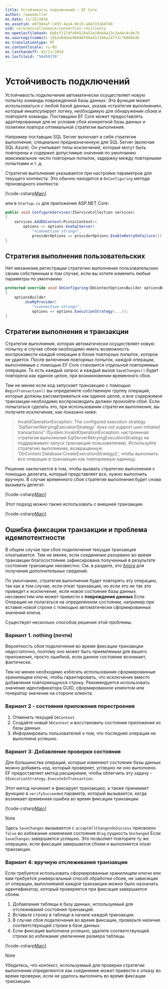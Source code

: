 ```yaml
---
title: Устойчивость подключений — EF Core
author: rowanmiller
ms.date: 11/15/2016
ms.assetid: e079d4af-c455-4a14-8e15-a8471516d748
uid: core/miscellaneous/connection-resiliency
ms.openlocfilehash: 6d8cf117dfd94524a53e10bb4a23c2a44c4c8e7b
ms.sourcegitcommit: 33b2e84dae96040f60a613186a24ff3c7b00b6db
ms.translationtype: MT
ms.contentlocale: ru-RU
ms.lasthandoff: 02/21/2019
ms.locfileid: "56459176"
---
```

# <a name="connection-resiliency"></a>Устойчивость подключений

Устойчивость подключения автоматически осуществляет новую попытку команды поврежденной базы данных. Эта функция может использоваться с любой базой данных, указав «стратегия выполнения», который инкапсулирует логику, необходимую для обнаружения сбоев и повторите команды. Поставщики EF Core может предоставлять адаптированные для их условия сбоя конкретной базы данных и политики повтора оптимальной стратегии выполнения.

Например поставщик SQL Server включает в себя стратегии выполнения, специально предназначенную для SQL Server (включая SQL Azure). Он учитывает типы исключений, которые могут быть повторены и содержит допустимые значения по умолчанию максимальное число повторных попыток, задержку между повторными попытками и т. д.

Стратегия выполнения указывается при настройке параметров для текущего контекста. Это обычно находится в `OnConfiguring` метода производного контекста:

[!code-csharp[Main](../../../samples/core/Miscellaneous/ConnectionResiliency/Program.cs#OnConfiguring)]

или в `Startup.cs` для приложения ASP.NET Core:

``` csharp
public void ConfigureServices(IServiceCollection services)
{
    services.AddDbContext<PicnicContext>(
        options => options.UseSqlServer(
            "<connection string>",
            providerOptions => providerOptions.EnableRetryOnFailure()));
}
```

## <a name="custom-execution-strategy"></a>Стратегия выполнения пользовательских

Нет механизма регистрации стратегию выполнения пользовательских своим собственным в том случае, если вы хотите изменить любые параметры по умолчанию.

``` csharp
protected override void OnConfiguring(DbContextOptionsBuilder optionsBuilder)
{
    optionsBuilder
        .UseMyProvider(
            "<connection string>",
            options => options.ExecutionStrategy(...));
}
```

## <a name="execution-strategies-and-transactions"></a>Стратегии выполнения и транзакции

Стратегия выполнения, которая автоматически осуществляет новую попытку в случае сбоев необходимо иметь возможность воспроизвести каждой операции в блоке повторных попыток, которое не удается. После включения повторных попыток, каждой операции, выполняемые с помощью EF Core становится отдельной повторяемые операции. То есть каждый запрос и каждый вызов `SaveChanges()` будет повторена как единое целое, при возникновении временного сбоя.

Тем не менее если код запускает транзакцию с помощью `BeginTransaction()` вы определяете собственную группу операций, которые должны рассматриваться как единое целое, и все содержимое транзакции необходимо воспроизводить должен произойти сбой. Если попытаться сделать это, при использовании стратегии выполнения, вы получите исключение, как показано ниже:

> InvalidOperationException: The configured execution strategy 'SqlServerRetryingExecutionStrategy' does not support user initiated transactions" (System.InvalidOperationException: настроенная стратегия выполнения SqlServerRetryingExecutionStrategy не поддерживает запуск транзакций пользователем). Используйте стратегию выполнения, возвращенную 'DbContext.Database.CreateExecutionStrategy()', чтобы выполнить все операции в транзакции как повторяемую единицу.

Решение заключается в том, чтобы вызвать стратегию выполнения с помощью делегата, который представляет все, нужно выполнить вручную. В случае временного сбоя стратегия выполнения будет снова вызывать делегат.

[!code-csharp[Main](../../../samples/core/Miscellaneous/ConnectionResiliency/Program.cs#ManualTransaction)]

Этот подход можно также использовать с внешней транзакции.

[!code-csharp[Main](../../../samples/core/Miscellaneous/ConnectionResiliency/Program.cs#AmbientTransaction)]

## <a name="transaction-commit-failure-and-the-idempotency-issue"></a>Ошибка фиксации транзакции и проблема идемпотентности

В общем случае при сбое подключения текущая транзакция откатывается. Тем не менее, если соединение разорвано во время транзакции благосостояние зафиксирована полученный в результате состояние транзакции неизвестно. См. в разделе, это [блога](https://blogs.msdn.com/b/adonet/archive/2013/03/11/sql-database-connectivity-and-the-idempotency-issue.aspx) для получения дополнительных сведений.

По умолчанию, стратегия выполнения будет повторять эту операцию, так как в том случае, если откат транзакции, но если это не так это приведет к исключение, если новое состояние базы данных несовместим или может привести к **повреждения данных** Если Операция не полагаться на определенном состоянии, например при вставке новой строки с помощью автоматически сформированных значений ключа.

Существует несколько способов решения этой проблемы.

### <a name="option-1---do-almost-nothing"></a>Вариант 1. nothing (почти)

Вероятность сбоя подключения во время фиксации транзакции недостаточно, поэтому оно может быть приемлемым для вашего приложения, просто ошибкой, если данное состояние возникает, фактически.

Тем не менее необходимо избегать использования сформированные хранилищем ключи, чтобы гарантировать, что исключение вместо добавления повторяющуюся строку. Рекомендуется использовать значение идентификатора GUID, сформированное клиентом или генератор значение на стороне клиента.

### <a name="option-2---rebuild-application-state"></a>Вариант 2 - состояния приложения перестроения

1. Отменить текущий `DbContext`.
2. Создайте новый `DbContext` и восстановить состояние приложения из базы данных.
3. Информировать пользователей о том, что последняя операция не выполнена успешно.

### <a name="option-3---add-state-verification"></a>Вариант 3: Добавление проверки состояния

Для большинства операций, которые изменяют состояние базы данных можно добавить код, который проверяет, успешно ли оно выполнено. EF предоставляет метод расширения, чтобы облегчить эту задачу - `IExecutionStrategy.ExecuteInTransaction`.

Этот метод начинает и фиксирует транзакцию, а также принимает функцию в `verifySucceeded` параметр, который вызывается, когда возникает временная ошибка во время фиксации транзакции.

[!code-csharp[Main](../../../samples/core/Miscellaneous/ConnectionResiliency/Program.cs#Verification)]

> [!NOTE]
> Здесь `SaveChanges` вызывается с `acceptAllChangesOnSuccess` присвоено `false` во избежание изменения состояния `Blog` сущность `Unchanged` Если `SaveChanges` завершается успешно. Это позволяет повторите ту же операцию, если фиксация завершается сбоем и выполняется откат транзакции.

### <a name="option-4---manually-track-the-transaction"></a>Вариант 4: вручную отслеживания транзакции

Если требуется использовать сформированные хранилищем ключи или вам требуется универсальный способ обработки сбоев, не зависящая от операции, выполняемой каждой транзакции можно было назначать идентификатор, который проверяется при фиксация завершается сбоем.

1. Добавление таблицы в базу данных, используемый для отслеживания состояния транзакций.
2. Вставьте строку в таблице в начале каждой транзакции.
3. В случае сбоя подключения во время фиксации, проверьте наличие соответствующей строки в базе данных.
4. Если фиксация выполнена успешно, удалите соответствующей строки во избежание увеличение размера таблицы.

[!code-csharp[Main](../../../samples/core/Miscellaneous/ConnectionResiliency/Program.cs#Tracking)]

> [!NOTE]
> Убедитесь, что контекст, используемый для проверки стратегии выполнения определяются как соединение может привести к отказу во время проверки, если не удалось выполнить во время фиксации транзакции.
